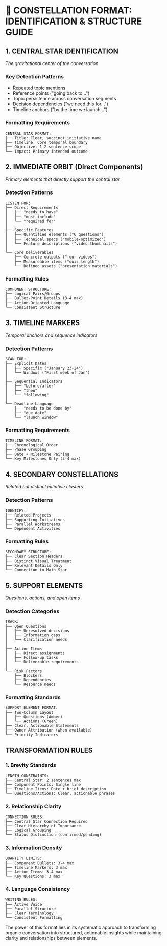 # 🌟 CONSTELLATION FORMAT: IDENTIFICATION & STRUCTURE GUIDE

## 1. CENTRAL STAR IDENTIFICATION
*The gravitational center of the conversation*

### Key Detection Patterns
- Repeated topic mentions
- Reference points ("going back to...")
- Topic persistence across conversation segments
- Decision dependencies ("we need this for...")
- Timeline anchors ("by the time we launch...")

### Formatting Requirements
```
CENTRAL STAR FORMAT:
├── Title: Clear, succinct initiative name
├── Timeline: Core temporal boundary
├── Objective: 1-2 sentence scope
└── Impact: Primary intended outcome
```

## 2. IMMEDIATE ORBIT (Direct Components)
*Primary elements that directly support the central star*

### Detection Patterns
```
LISTEN FOR:
├── Direct Requirements
│   ├── "needs to have"
│   ├── "must include"
│   └── "required for"
│
├── Specific Features
│   ├── Quantified elements ("6 questions")
│   ├── Technical specs ("mobile-optimized")
│   └── Feature descriptions ("video thumbnails")
│
└── Core Deliverables
    ├── Concrete outputs ("four videos")
    ├── Measureable items ("quiz length")
    └── Defined assets ("presentation materials")
```

### Formatting Rules
```
COMPONENT STRUCTURE:
├── Logical Pairs/Groups
├── Bullet-Point Details (3-4 max)
├── Action-Oriented Language
└── Consistent Structure
```

## 3. TIMELINE MARKERS
*Temporal anchors and sequence indicators*

### Detection Patterns
```
SCAN FOR:
├── Explicit Dates
│   ├── Specific ("January 23-24")
│   └── Windows ("First week of Jan")
│
├── Sequential Indicators
│   ├── "before/after"
│   ├── "then"
│   └── "following"
│
└── Deadline Language
    ├── "needs to be done by"
    ├── "due date"
    └── "launch window"
```

### Formatting Requirements
```
TIMELINE FORMAT:
├── Chronological Order
├── Phase Grouping
├── Date + Milestone Pairing
└── Key Milestones Only (3-4 max)
```

## 4. SECONDARY CONSTELLATIONS
*Related but distinct initiative clusters*

### Detection Patterns
```
IDENTIFY:
├── Related Projects
├── Supporting Initiatives
├── Parallel Workstreams
└── Dependent Activities
```

### Formatting Rules
```
SECONDARY STRUCTURE:
├── Clear Section Headers
├── Distinct Visual Treatment
├── Relevant Details Only
└── Connection to Main Star
```

## 5. SUPPORT ELEMENTS
*Questions, actions, and open items*

### Detection Categories
```
TRACK:
├── Open Questions
│   ├── Unresolved decisions
│   ├── Information gaps
│   └── Clarification needs
│
├── Action Items
│   ├── Direct assignments
│   ├── Follow-up tasks
│   └── Deliverable requirements
│
└── Risk Factors
    ├── Blockers
    ├── Dependencies
    └── Resource needs
```

### Formatting Standards
```
SUPPORT ELEMENT FORMAT:
├── Two-Column Layout
│   ├── Questions (Amber)
│   └── Actions (Green)
├── Clear, Actionable Statements
├── Owner Attribution (when available)
└── Priority Indicators
```

## TRANSFORMATION RULES

### 1. Brevity Standards
```
LENGTH CONSTRAINTS:
├── Central Star: 2 sentences max
├── Component Points: Single line
├── Timeline Items: Date + brief description
└── Questions/Actions: Clear, actionable phrases
```

### 2. Relationship Clarity
```
CONNECTION RULES:
├── Central Star Connection Required
├── Clear Hierarchy of Importance
├── Logical Grouping
└── Status Distinction (confirmed/pending)
```

### 3. Information Density
```
QUANTITY LIMITS:
├── Component Bullets: 3-4 max
├── Timeline Markers: 3 max
├── Action Items: 3-4 max
└── Key Questions: 3 max
```

### 4. Language Consistency
```
WRITING RULES:
├── Active Voice
├── Parallel Structure
├── Clear Terminology
└── Consistent Formatting
```

The power of this format lies in its systematic approach to transforming organic conversation into structured, actionable insights while maintaining clarity and relationships between elements.